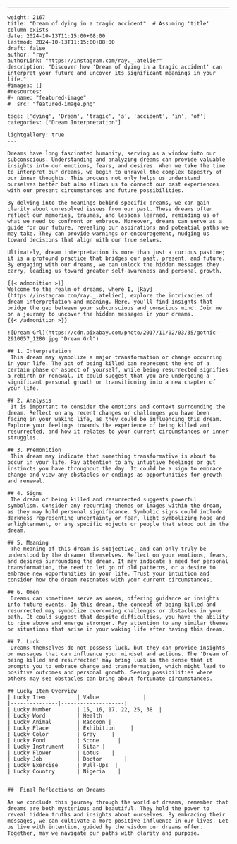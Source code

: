 ---
    weight: 2167
    title: "Dream of dying in a tragic accident"  # Assuming 'title' column exists
    date: 2024-10-13T11:15:00+08:00
    lastmod: 2024-10-13T11:15:00+08:00
    draft: false
    author: "ray"
    authorLink: "https://instagram.com/ray._.atelier"
    description: "Discover how 'Dream of dying in a tragic accident' can interpret your future and uncover its significant meanings in your life."
    #images: []
    #resources:
    #- name: "featured-image"
    #  src: "featured-image.png"
    
    tags: ['dying', 'Dream', 'tragic', 'a', 'accident', 'in', 'of']
    categories: ["Dream Interpretation"]
    
    lightgallery: true
    ---
    
    Dreams have long fascinated humanity, serving as a window into our subconscious. Understanding and analyzing dreams can provide valuable insights into our emotions, fears, and desires. When we take the time to interpret our dreams, we begin to unravel the complex tapestry of our inner thoughts. This process not only helps us understand ourselves better but also allows us to connect our past experiences with our present circumstances and future possibilities.
    
    By delving into the meanings behind specific dreams, we can gain clarity about unresolved issues from our past. These dreams often reflect our memories, traumas, and lessons learned, reminding us of what we need to confront or embrace. Moreover, dreams can serve as a guide for our future, revealing our aspirations and potential paths we may take. They can provide warnings or encouragement, nudging us toward decisions that align with our true selves.
    
    Ultimately, dream interpretation is more than just a curious pastime; it is a profound practice that bridges our past, present, and future. By engaging with our dreams, we can unlock the hidden messages they carry, leading us toward greater self-awareness and personal growth.
    
    {{< admonition >}}
    Welcome to the realm of dreams, where I, [Ray](https://instagram.com/ray._.atelier), explore the intricacies of dream interpretation and meaning. Here, you’ll find insights that bridge the gap between your subconscious and conscious mind. Join me on a journey to uncover the hidden messages in your dreams.
    {{< /admonition >}}
    
    ![Dream Grl](https://cdn.pixabay.com/photo/2017/11/02/03/35/gothic-2910057_1280.jpg "Dream Grl")
    
    ## 1. Interpretation
     This dream may symbolize a major transformation or change occurring in your life. The act of being killed can represent the end of a certain phase or aspect of yourself, while being resurrected signifies a rebirth or renewal. It could suggest that you are undergoing a significant personal growth or transitioning into a new chapter of your life.
    
    ## 2. Analysis
     It is important to consider the emotions and context surrounding the dream. Reflect on any recent changes or challenges you have been facing in your waking life, as they could be influencing this dream. Explore your feelings towards the experience of being killed and resurrected, and how it relates to your current circumstances or inner struggles.
    
    ## 3. Premonition
     This dream may indicate that something transformative is about to occur in your life. Pay attention to any intuitive feelings or gut instincts you have throughout the day. It could be a sign to embrace change and view any obstacles or endings as opportunities for growth and renewal.
    
    ## 4. Signs
     The dream of being killed and resurrected suggests powerful symbolism. Consider any recurring themes or images within the dream, as they may hold personal significance. Symbolic signs could include darkness representing uncertainty or fear, light symbolizing hope and enlightenment, or any specific objects or people that stood out in the dream.
    
    ## 5. Meaning
     The meaning of this dream is subjective, and can only truly be understood by the dreamer themselves. Reflect on your emotions, fears, and desires surrounding the dream. It may indicate a need for personal transformation, the need to let go of old patterns, or a desire to embrace new opportunities in your life. Trust your intuition and consider how the dream resonates with your current circumstances.
    
    ## 6. Omen
     Dreams can sometimes serve as omens, offering guidance or insights into future events. In this dream, the concept of being killed and resurrected may symbolize overcoming challenges or obstacles in your path. It could suggest that despite difficulties, you have the ability to rise above and emerge stronger. Pay attention to any similar themes or situations that arise in your waking life after having this dream.
    
    ## 7. Luck
     Dreams themselves do not possess luck, but they can provide insights or messages that can influence your mindset and actions. The 'Dream of being killed and resurrected' may bring luck in the sense that it prompts you to embrace change and transformation, which might lead to positive outcomes and personal growth. Seeing possibilities where others may see obstacles can bring about fortunate circumstances.
    
    ## Lucky Item Overview
    | Lucky Item          | Value              |
    |---------------|--------------------|
    | Lucky Number        | 15, 16, 17, 22, 25, 38  |
    | Lucky Word          | Health |
    | Lucky Animal        | Raccoon |
    | Lucky Place         | Exhibition     |
    | Lucky Color         | Gray     |
    | Lucky Food          | Scone      |
    | Lucky Instrument    | Sitar |
    | Lucky Flower        | Lotus    |
    | Lucky Job           | Doctor       |
    | Lucky Exercise      | Pull-Ups  |
    | Lucky Country       | Nigeria    |
    
    
    ##  Final Reflections on Dreams
    
    As we conclude this journey through the world of dreams, remember that dreams are both mysterious and beautiful. They hold the power to reveal hidden truths and insights about ourselves. By embracing their messages, we can cultivate a more positive influence in our lives. Let us live with intention, guided by the wisdom our dreams offer. Together, may we navigate our paths with clarity and purpose.
    
